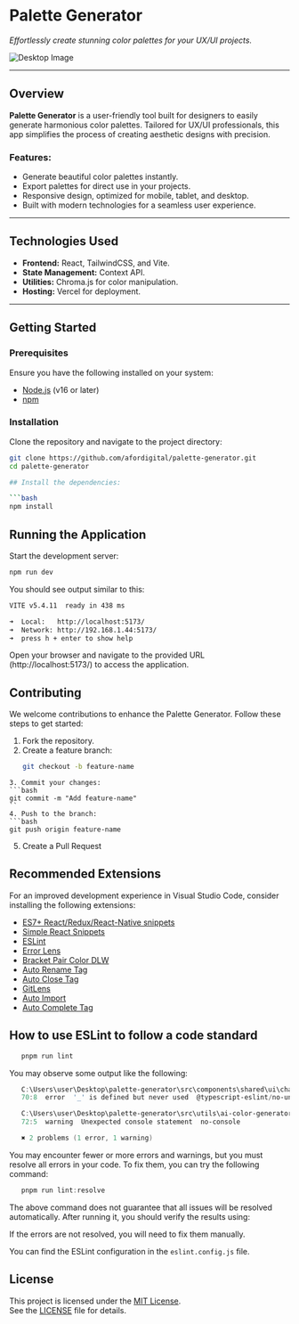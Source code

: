 # **Palette Generator**

_Effortlessly create stunning color palettes for your UX/UI projects._

![Desktop Image](https://i.imgur.com/omXHxoO.png)

---

## **Overview**

**Palette Generator** is a user-friendly tool built for designers to easily generate harmonious color palettes. Tailored for UX/UI professionals, this app simplifies the process of creating aesthetic designs with precision.

### **Features:**

- Generate beautiful color palettes instantly.
- Export palettes for direct use in your projects.
- Responsive design, optimized for mobile, tablet, and desktop.
- Built with modern technologies for a seamless user experience.

---

## **Technologies Used**

- **Frontend:** React, TailwindCSS, and Vite.
- **State Management:** Context API.
- **Utilities:** Chroma.js for color manipulation.
- **Hosting:** Vercel for deployment.

---

## **Getting Started**

### **Prerequisites**

Ensure you have the following installed on your system:

- [Node.js](https://nodejs.org/) (v16 or later)
- [npm](https://www.npmjs.com/)

### **Installation**

Clone the repository and navigate to the project directory:

````bash
git clone https://github.com/afordigital/palette-generator.git
cd palette-generator

## Install the dependencies:

```bash
npm install
````

## Running the Application

Start the development server:

```bash
npm run dev
```

You should see output similar to this:

```bash
VITE v5.4.11  ready in 438 ms

➜  Local:   http://localhost:5173/
➜  Network: http://192.168.1.44:5173/
➜  press h + enter to show help
```

Open your browser and navigate to the provided URL (http://localhost:5173/) to access the application.

## Contributing

We welcome contributions to enhance the Palette Generator. Follow these steps to get started:

1. Fork the repository.
2. Create a feature branch:
   ```bash
   git checkout -b feature-name
   ```

````
3. Commit your changes:
```bash
git commit -m "Add feature-name"
``
4. Push to the branch:
```bash
git push origin feature-name
````

5. Create a Pull Request

## Recommended Extensions

For an improved development experience in Visual Studio Code, consider installing the following extensions:

- [ES7+ React/Redux/React-Native snippets](https://marketplace.visualstudio.com/items?itemName=dsznajder.es7-react-js-snippets)
- [Simple React Snippets](https://marketplace.visualstudio.com/items?itemName=burkeholland.simple-react-snippets)
- [ESLint](https://marketplace.visualstudio.com/items?itemName=dbaeumer.vscode-eslint)
- [Error Lens](https://marketplace.visualstudio.com/items?itemName=usernamehw.errorlens)
- [Bracket Pair Color DLW](https://marketplace.visualstudio.com/items?itemName=BracketPairColorDLW.bracket-pair-color-dlw)
- [Auto Rename Tag](https://marketplace.visualstudio.com/items?itemName=formulahendry.auto-rename-tag)
- [Auto Close Tag](https://marketplace.visualstudio.com/items?itemName=formulahendry.auto-close-tag)
- [GitLens](https://marketplace.visualstudio.com/items?itemName=eamodio.gitlens)
- [Auto Import](https://marketplace.visualstudio.com/items?itemName=steoates.autoimport)
- [Auto Complete Tag](https://marketplace.visualstudio.com/items?itemName=formulahendry.auto-complete-tag)

## How to use ESLint to follow a code standard

```powershell
   pnpm run lint
```

You may observe some output like the following:

```powershell
   C:\Users\user\Desktop\palette-generator\src\components\shared\ui\chart.tsx
   70:8  error  '_' is defined but never used  @typescript-eslint/no-unused-vars

   C:\Users\user\Desktop\palette-generator\src\utils\ai-color-generator.ts
   72:5  warning  Unexpected console statement  no-console

   ✖ 2 problems (1 error, 1 warning)
```

You may encounter fewer or more errors and warnings, but you must resolve all errors in your code.
To fix them, you can try the following command:

```powershell
   pnpm run lint:resolve
```

The above command does not guarantee that all issues will be resolved automatically.
After running it, you should verify the results using:

If the errors are not resolved, you will need to fix them manually.

You can find the ESLint configuration in the `eslint.config.js` file.

## License

This project is licensed under the [MIT License](https://opensource.org/licenses/MIT).  
See the [LICENSE](./LICENSE) file for details.
